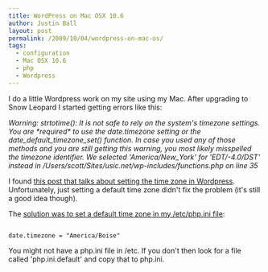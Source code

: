 ```yaml
---
title: WordPress on Mac OSX 10.6
author: Justin Ball
layout: post
permalink: /2009/10/04/wordpress-on-mac-os/
tags:
  - configuration
  - Mac OSX 10.6
  - php
  - Wordpress
---
```


I do a little Wordpress work on my site using my Mac.  After upgrading to Snow Leopard I started getting errors like this:

<i>
Warning: strtotime(): It is not safe to rely on the system's timezone settings. You are *required* to use the date.timezone setting or the date_default_timezone_set() function. In case you used any of those methods and you are still getting this warning, you most likely misspelled the timezone identifier. We selected 'America/New_York' for 'EDT/-4.0/DST' instead in /Users/scott/Sites/usic.net/wp-includes/functions.php on line 35
</i>

I found <a href="http://wordpress.org/support/topic/308902">this post that talks about setting the time zone in Wordpress</a>.  Unfortunately, just setting a default time zone didn't fix the problem  (it's still a good idea though).

The <a href="http://www.macosxhints.com/article.php?story=20090831101932728">solution was to set a default time zone in my /etc/php.ini file</a>:
<pre><code class="php">
date.timezone = "America/Boise"
</pre></code>

You might not have a php.ini file in /etc.  If you don't then look for a file called 'php.ini.default' and copy that to php.ini.